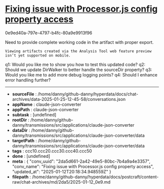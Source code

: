 # [Fixing issue with Processor.js config property access](https://claude.ai/chat/2da5d661-2a42-49e5-80bc-7b4a9a4e3357)

0e9ed40a-797e-4797-b4fc-80a9e9913f96

 <antThinking>Need to provide complete working code in the artifact with proper export.</antThinking>
```
Viewing artifacts created via the Analysis Tool web feature preview isn’t yet supported on mobile.
```



q1: Would you like me to show you how to test this updated code?
q2: Should we update DirWalker to better handle the sourceDir property?
q3: Would you like me to add more debug logging points?
q4: Should I enhance error handling further?

---

* **sourceFile** : /home/danny/github-danny/hyperdata/docs/chat-archives/data-2025-01-25-12-45-58/conversations.json
* **appName** : claude-json-converter
* **appPath** : claude-json-converter
* **subtask** : [undefined]
* **rootDir** : /home/danny/github-danny/transmissions/src/applications/claude-json-converter
* **dataDir** : /home/danny/github-danny/transmissions/src/applications/claude-json-converter/data
* **targetPath** : /home/danny/github-danny/transmissions/src/applications/claude-json-converter/data
* **tags** : ccc10.ccc20.ccc30.ccc40.ccc50
* **done** : [undefined]
* **meta** : {
  "conv_uuid": "2da5d661-2a42-49e5-80bc-7b4a9a4e3357",
  "conv_name": "Fixing issue with Processor.js config property access",
  "updated_at": "2025-01-12T20:18:34.948559Z"
}
* **filepath** : /home/danny/github-danny/hyperdata/docs/postcraft/content-raw/chat-archives/md/2da5/2025-01-12_0e9.md